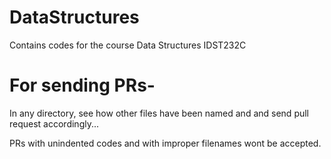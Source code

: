 # DataStructures
Contains codes for the course Data Structures IDST232C



# For sending PRs-

In any directory, see how other files have been named and and send pull request accordingly... 

PRs with unindented codes and with improper filenames wont be accepted.

